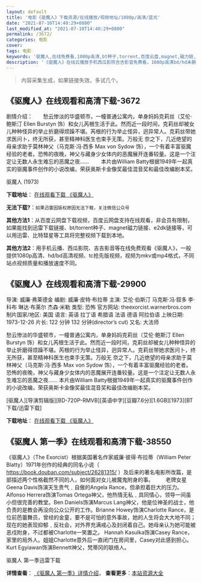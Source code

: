 ```yaml
---
layout: default
title: '电影《驱魔人》下载资源/在线播放/视频地址/1080p/高清/蓝光'
date: "2021-07-10T14:40:29+0800"
last_modified_at: "2021-07-10T14:40:29+0800"
permalink: /3672/
categories: 电影
cover:
tags: 电影
keywords: '驱魔人,在线免费看,1080p高清,bt种子,torrent,百度云盘,magnet,磁力链,迅雷下载资源'
description: '《驱魔人》在线云播放手机西瓜影院吉吉影音免费看，1080p高清bd/hd未删减完整版和tc抢先枪版，mkv/mp4格式，附带bt/torrent种子、magnet/磁力链、百度云盘、网盘资源迅雷下载链接'
---
```


>内容采集生成，如果链接失效，多试几个。


## 《驱魔人》在线观看和高清下载-3672

剧情介绍：　　愁云惨淡的华盛顿市，一幢普通公寓内，单身妈妈克莉丝（艾伦·鲍斯汀 Ellen Burstyn 饰）和女儿芮根生活于此。然而近一段时间，克莉丝却被女儿种种怪异的举止折磨得烦躁不堪。芮根的行为举止怪异，迥异常人。克莉丝带她求医问卜，终无所获，甚至精神科医生也束手无策。万般无 奈之下，几近绝望的母亲求助于莫林神父（马克斯·冯·西多 Max von Sydow 饰），一个有着丰富驱魔经验的老者。恐怖的夜晚，神父与藏身少女体内的恶魔展开连番较量。这是一个注定让无数人永生难忘的恶魔之夜…… 　　本片由William Batty根据1949年一起真实的驱魔事件创作的小说改编，荣获奥斯卡金像奖最佳混音奖和最佳改编剧本奖。


驱魔人 (1973)

**下载地址**： [在线观看下载 《驱魔人》](https://www.btbtdy.me/btdy/dy10431.html) 


**无法下载?**：`如果迅雷因版权原因无法下载，关注微信公众号 `

**其他方法1**：从百度云网盘下载视频，百度云网盘支持在线观看，非会员有限制，如果能找到迅雷下载链接、bt/torrent种子、magnet磁力链接、e2dk链接等，可以用迅雷、比特彗星等工具将完整视频下载到本地。

**其他方法2**：用手机云播、西瓜影院、吉吉影音等在线免费观看《驱魔人》，一般提供1080p高清、hd/bd高清视频、tc抢先版视频，视频为mkv或mp4格式，不同站点视频质量和播放速度不同。


## 《驱魔人》在线观看和高清下载-29900

导演: 威廉·弗莱德金 编剧: 威廉·皮特·布拉蒂 主演: 艾伦·伯斯汀 马克斯·冯·叙多 李·科布 琳达·布莱尔 杰森·米勒 类型: 恐怖 官方网站: theexorcist.warnerbros.com 制片国家/地区: 美国 语言: 英语 拉丁语 希腊语 法语 德语 阿拉伯语 上映日期: 1973-12-26 片长: 122 分钟 132 分钟(director’s cut) 又名: 大法师

愁云惨淡的华盛顿市，一幢普通公寓内，单身妈妈克莉丝（艾伦·鲍斯汀 Ellen Burstyn 饰）和女儿芮根生活于此。然而近一段时间，克莉丝却被女儿种种怪异的举止折磨得烦躁不堪。芮根的行为举止怪异，迥异常人。克莉丝带她求医问卜，终无所获，甚至精神科医生也束手无策。万般无 奈之下，几近绝望的母亲求助于莫林神父（马克斯·冯·西多 Max von Sydow 饰），一个有着丰富驱魔经验的老者。恐怖的夜晚，神父与藏身少女体内的恶魔展开连番较量。这是一个注定让无数人永生难忘的恶魔之夜…… 本片由William Batty根据1949年一起真实的驱魔事件创作的小说改编，荣获奥斯卡金像奖最佳混音奖和最佳改编剧本奖。


[驱魔人][导演剪辑版][BD-720P-RMVB][英语中字][豆瓣7.6分][1.6GB][1973][BT下载/迅雷下载]

**下载地址**： [在线观看下载 《驱魔人》](https://www.btdx8.com/torrent/the_exorcist_1973.html) 


## 《驱魔人 第一季》在线观看和高清下载-38550

《驱魔人》（The Exorcist）根据美国著名作家威廉·彼得·布拉蒂（William Peter Blatty）1971年创作的经典的同名小说（ https://book.douban.com/subject/26281315/ ）及后来的著名电影所改篇，是部描述两个性格截然不同的人，如何面对女儿被魔鬼附身的事。 　　老牌女星Geena Davis饰演天生贵气﹑自傲的Angela Rance，但承担着巨大的压力。Alfonso Herrera饰演Tomas Ortega神父，他热情无私﹑具同情心，领导一间虽小但很完善的教堂。Ben Daniels饰演Marcus Lang神父，他是位神圣的战士，他负责的是教会再没向公众公开的工作。Brianne Howey饰演Charlotte Rance，是位前芭蕾舞员，曾经的金童，要不是可怕的意外事故，她的人生将会大大地不同；现在的她表现抑郁﹑反社会，对外界充满戒心及封闭着自己。她母亲认为她可能被恶戍附身，不过都被Charlotte一笑置之。 Hannah Kasulka饰演Casey Rance，家里的局外人。姐姐Charlotte意外后一直闭门在房间里，Casey对此感到担心。Kurt Egyiawan饰演Bennett神父，梵蒂冈的联络人。


驱魔人 第一季迅雷下载

**详情查看**： [《驱魔人 第一季》详情介绍](/movie/38550/)， **查看更多**：[本站资源大全](/movie/t/all/)

